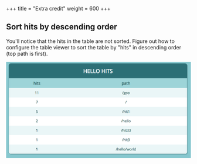 +++
title = "Extra credit"
weight = 600
+++

## Sort hits by descending order

You'll notice that the hits in the table are not sorted. Figure out how to
configure the table viewer to sort the table by "hits" in descending order (top
path is first).

![](./viewer2.png)
